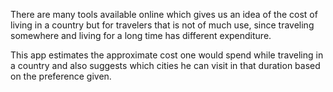 There are many tools available online which gives us an idea of the cost of living in a country but for travelers that is not of much use, since traveling somewhere and living for a long time has different expenditure. 

This app estimates the approximate cost one would spend while traveling in a country and also suggests which cities he can visit in that duration based on the preference given.
